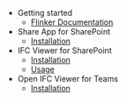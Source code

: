- Getting started
  - [Flinker Documentation](README)
- Share App for SharePoint
  - [Installation](installation)
- IFC Viewer for SharePoint
  - [Installation](viewer-app-installation-with-admin-approval)
  - [Usage](using-ifc-viewer-in-sharepoint)
- Open IFC Viewer for Teams
  - [Installation](setting-up-the-ifc-viewer-in-microsoft-teams)
  
